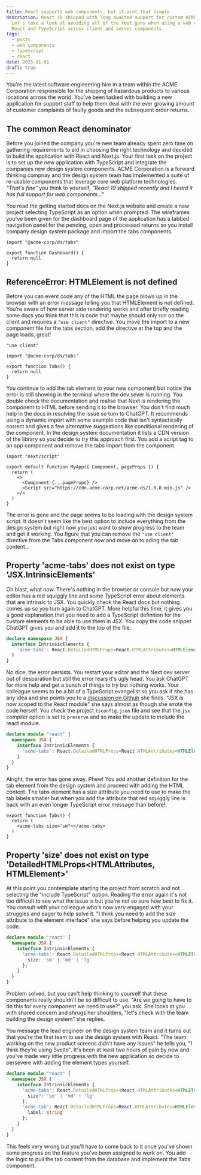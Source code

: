 ```yaml
---
title: React supports web components, but it aint that simple
description: React 19 shipped with long awaited support for custom HTML elements.
  Let's take a look at avoiding all of the foot guns when using a web component in
  React and TypeScript across client and server components.
tags:
  - posts
  - web components
  - typescript
  - react
date: 2025-01-01
draft: true
---
```


You're the latest software engineering hire in a team within the ACME Corporation
responsible for the shipping of hazardous products to various locations across the
world. You've been tasked with building a new application for support staff to help
them deal with the ever growing amount of customer complaints of faulty goods and
the subsequent order returns.

## The common React denominator

Before you joined the company you're new team already spent zero time on gathering
requirements to aid in choosing the right technology and decided to build the
application with React and Next.js. Your first task on the project is to set up the
new application with TypeScript and integrate the companies new design system components.
ACME Corporation is a forward thinking compnay and the design system team has implemented
a suite of re-usable components that leverage core web platform technologies.
_"That's fine"_ you think to yourself, _"React 19 shipped recently and I heard it has
full support for web components..."_

You read the getting started docs on the Next.js website and create a new project
selecting TypeScript as an option when prompted. The wireframes you've been given for
the dashboard page of the application has a tabbed navigation panel for the pending, open
and processed returns so you install company design system package and import the tabs
components.

```tsx
import "@acme-corp/ds/tabs"

export function Dashboard() {
  return null
}
```

## ReferenceError: HTMLElement is not defined

Before you can event code any of the HTML the page blows up in the browser with an error
message telling you that HTMLElement is not defined. You're aware of how server side rendering
works and after briefly reading some docs you think that this is code that maybe should only run
on the client and requires a `"use client"` directive. You move the import to a new component
file for the tabs section, add the directive at the top and the page loads, great!

```tsx
"use client"

import "@acme-corp/ds/tabs"

export function Tabs() {
  return null
}
```

You continue to add the tab element to your new component but notice the error is still
showing in the terminal where the dev sever is running. You double check the documentation
and realise that Next is rendering the component to HTML before sending it to the browser.
You don't find much help in the docs in resolving the issue so turn to ChatGPT. It recommends
using a dynamic import with some example code that isn't syntactically correct and gives a
few alternative suggestions like conditional rendering of the component. In the design system
documentation it lists a CDN version of the library so you decide to try this approach first.
You add a script tag to an app component and remove the tabs import from the component.

```tsx
import "next/script"

export default function MyApp({ Component, pageProps }) {
  return (
    <>
      <Component {...pageProps} />
      <Script src="https://cdn.acme-corp.net/acme-ds/1.0.0.min.js" />
    </>
  )
}
```

The error is gone and the page seems to be loading with the design system script. It doesn't
seem like the best option to include everything from the design system but right now you just
want to show progress to the team and get it working. You figure that you can remove the
`"use client"` directive from the Tabs component now and move on to ading the tab content...

## Property 'acme-tabs' does not exist on type 'JSX.IntrinsicElements'

Oh blast, what now. There's nothing in the browser or console but now your editor has a red
squiggly line and some TypeScript error about elements that are intrinsic to JSX. You quickly
check the React docs but nothing comes up so you turn again to ChatGPT. More helpful this time,
it gives you a good explanation that you need to add a TypeScript definition for the custom
elements to be able to use them in JSX. You copy the code snippet ChatGPT gives you and add it
to the top of the file.

```ts
declare namespace JSX {
  interface IntrinsicElements {
    'acme-tabs': React.DetailedHTMLProps<React.HTMLAttributes<HTMLElement>, HTMLElement>;
  }
}
```

No dice, the error persists. You restart your editor and the Next dev server out of desparation
but still the error rears it's ugly head. You ask ChatGPT for more help and get a bunch of things
to try but nothing works. Your colleague seems to be a bit of a TypeScript evangelist so you ask
if she has any idea and she points you to a [discussion on Github][github-discussion] she finds.
"JSX is now scoped to the React module" she says almost as though she wrote the code herself.
You check the project `tsconfig.json` file and see that the `jsx` compiler option is set to
`preserve` and so make the update to include the react module.

```ts
declare module "react" {
  namespace JSX {
    interface IntrinsicElements {
      'acme-tabs': React.DetailedHTMLProps<React.HTMLAttributes<HTMLElement>, HTMLElement>;
    }
  }
}
```

Alright, the error has gone away. Phew! You add another definition for the tab element from the
design system and proceed with adding the HTML content. The tabs element has a size attribute you
need to use to make the tab labels smaller but when you add the attribute that red squiggly line
is back with an even longer TypeScript error message than before!.

```tsx
export function Tabs() {
  return (
    <acme-tabs size="sm"></acme-tabs>
  )
}
```

## Property 'size' does not exist on type 'DetailedHTMLProps<HTMLAttributes<HTMLElement>, HTMLElement>'

At this point you contemplate starting the project from scratch and not selecting the "include
TypeScript" option. Reading the error again it's not too difficult to see what the issue is but
you're not so sure how best to fix it. You consult with your colleague who's now very engaged with
your struggles and eager to help solve it. "I think you need to add the size attribute to the
element interface" she says before helping you update the code.

```ts
declare module "react" {
  namespace JSX {
    interface IntrinsicElements {
      'acme-tabs': React.DetailedHTMLProps<React.HTMLAttributes<HTMLElement>, HTMLElement> & {
        size: 'sm' | 'md' | 'lg'
      };
    }
  }
}
```

Problem solved, but you can't help thinking to yourself that these components really shouldn't be
so difficult to use. "Are we going to have to do this for every component we need to use?" you ask.
She looks at you with shared concern and shrugs her shoulders, "let's check with the team building
the design system" she replies.

You message the lead engineer on the design system team and it turns out that you're the first team
to use the design system with React. "The team working on the new product screens didn't have any
issues" he tells you, "I think they're using Svelte". It's been at least two hours of pain by now
and you've made very little progress with the new application so decide to persevere with adding the
element types yourself.

```ts
declare module "react" {
  namespace JSX {
    interface IntrinsicElements {
      'acme-tabs': React.DetailedHTMLProps<React.HTMLAttributes<HTMLElement>, HTMLElement> & {
        size?: 'sm' | 'md' | 'lg'
      };
      'acme-tab': React.DetailedHTMLProps<React.HTMLAttributes<HTMLElement>, HTMLElement> & {
        label: string
      };
    }
  }
}
```

This feels very wrong but you'll have to come back to it once you've shown some progress on the
feature you've been assigned to work on. You add the logic to pull the tab content from the database
and implement the Tabs component.

```tsx
```

[custom-elements-everywhere]: https://custom-elements-everywhere.com/
[react]: https://react.dev/learn
[nextjs]: https://nextjs.org/docs/app/getting-started/installation
[use-client]: https://react.dev/reference/rsc/use-client
[matt-pocock]: https://www.mattpocock.com/
[github-discussion]: https://github.com/DefinitelyTyped/DefinitelyTyped/discussions/71395
